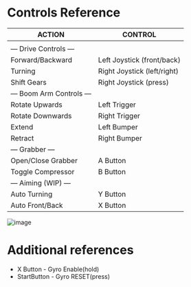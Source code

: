 # Controls Reference

| ACTION | CONTROL |
| --- | --- |
|  |  |
| — Drive Controls — |  |
| Forward/Backward | Left Joystick (front/back) |
| Turning | Right Joystick (left/right) |
| Shift Gears | Right Joystick (press) |
| — Boom Arm Controls — |  |
| Rotate Upwards | Left Trigger |
| Rotate Downwards | Right Trigger |
| Extend | Left Bumper |
| Retract | Right Bumper |
| — Grabber — | |
| Open/Close Grabber | A Button |
| Toggle Compressor | B Button |
| — Aiming (WIP) — | |
| Auto Turning | Y Button |
| Auto Front/Back | X Button |

![image](https://user-images.githubusercontent.com/97851399/224804631-e1b80a12-a5bf-48d3-ae85-10b312997ce7.png)


# Additional references
- X Button - Gyro Enable(hold)
- StartButton - Gyro RESET(press)


